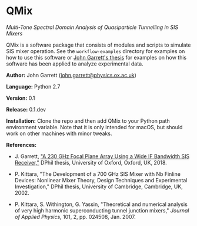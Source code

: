# QMix

*Multi-Tone Spectral Domain Analysis of Quasiparticle Tunnelling in SIS Mixers*

QMix is a software package that consists of modules and scripts to simulate SIS mixer operation. See the ``workflow-examples`` directory for examples on how to use this software or [John Garrett's thesis](https://ora.ox.ac.uk/objects/uuid:d47fbf3b-1cf3-4e58-be97-767b9893066e) for examples on how this software has been applied to analyze experimental data.

**Author:** John Garrett (john.garrett@physics.ox.ac.uk)

**Language:** Python 2.7

**Version:** 0.1

**Release:** 0.1.dev

**Installation:** Clone the repo and then add QMix to your Python path environment variable. Note that it is only intended for macOS, but should work on other machines with minor tweaks.

**References:**

- J. Garrett, ["A 230 GHz Focal Plane Array Using a Wide IF Bandwidth SIS Receiver,"](https://ora.ox.ac.uk/objects/uuid:d47fbf3b-1cf3-4e58-be97-767b9893066e) DPhil thesis, University of Oxford, Oxford, UK, 2018.

- P. Kittara, "The Development of a 700 GHz SIS Mixer with Nb Finline Devices: Nonlinear Mixer Theory, Design Techniques and Experimental Investigation," DPhil thesis, University of Cambridge, Cambridge, UK, 2002.

- P. Kittara, S. Withington, G. Yassin, "Theoretical and numerical analysis of very high harmonic superconducting tunnel junction mixers," *Journal of Applied Physics,* 101, 2, pp. 024508, Jan. 2007.